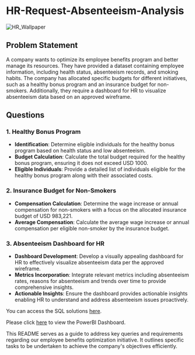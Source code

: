 # HR-Request-Absenteeism-Analysis
![HR_Wallpaper](https://github.com/vinitshetty16/HR-Request-Absenteeism-Analysis/assets/63487624/f7d4e220-e613-4c44-ad44-1449ef4b2d09)

## Problem Statement
A company wants to optimize its employee benefits program and better manage its resources. They have provided a dataset containing employee information, including health status, absenteeism records, and smoking habits. The company has allocated specific budgets for different initiatives, such as a healthy bonus program and an insurance budget for non-smokers. Additionally, they require a dashboard for HR to visualize absenteeism data based on an approved wireframe.

## Questions

### 1. Healthy Bonus Program
- **Identification**: Determine eligible individuals for the healthy bonus program based on health status and low absenteeism.
- **Budget Calculation**: Calculate the total budget required for the healthy bonus program, ensuring it does not exceed USD 1000.
- **Eligible Individuals**: Provide a detailed list of individuals eligible for the healthy bonus program along with their associated costs.

### 2. Insurance Budget for Non-Smokers
- **Compensation Calculation**: Determine the wage increase or annual compensation for non-smokers with a focus on the allocated insurance budget of USD 983,221.
- **Average Compensation**: Calculate the average wage increase or annual compensation per eligible non-smoker by the insurance budget.

### 3. Absenteeism Dashboard for HR
- **Dashboard Development**: Develop a visually appealing dashboard for HR to effectively visualize absenteeism data per the approved wireframe.
- **Metrics Incorporation**: Integrate relevant metrics including absenteeism rates, reasons for absenteeism and trends over time to provide comprehensive insights.
- **Actionable Insights**: Ensure the dashboard provides actionable insights enabling HR to understand and address absenteeism issues proactively.

You can access the SQL solutions [here](https://github.com/vinitshetty16/HR-Request-Absenteeism-Analysis/blob/main/Absenteeism_Solutions.sql).

Please click [here](https://github.com/vinitshetty16/HR-Request-Absenteeism-Analysis/blob/main/HR_Absenteeism_Analysis_Dashboard.jpg) to view the PowerBI Dashboard.

This README serves as a guide to address key queries and requirements regarding our employee benefits optimization initiative. It outlines specific tasks to be undertaken to achieve the company's objectives efficiently.
